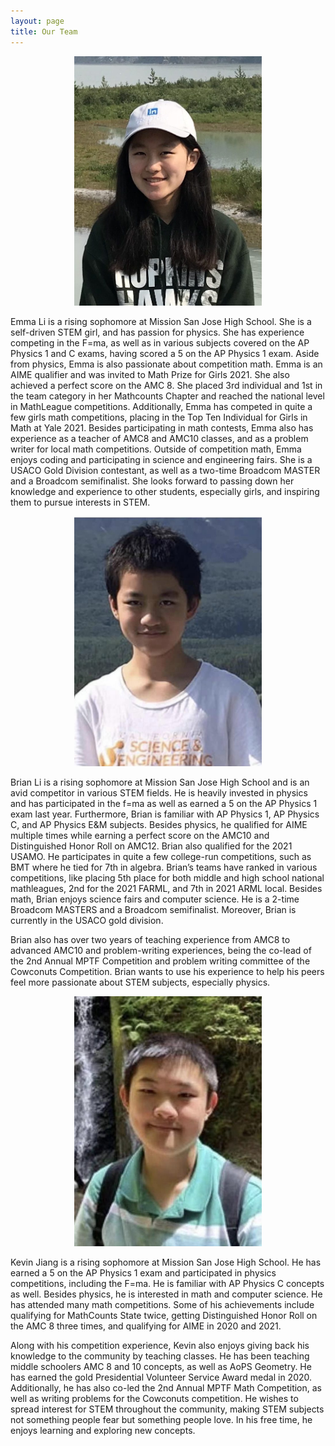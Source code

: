 ```yaml
---
layout: page
title: Our Team
---
```

<p align="center">
  <img src="/assets/img/emma-li.jpeg" class="center" width="300"/>
</p>


Emma Li is a rising sophomore at Mission San Jose High School. She is a self-driven STEM 
girl, and has passion for physics. She has experience competing in the F=ma, as well as in various subjects covered on the AP Physics 1 and C exams, having scored a 5 on the AP Physics 1 exam. Aside from physics,  Emma is also passionate about competition math. Emma is an AIME qualifier and was invited to Math Prize for Girls 2021. She also achieved a perfect score on the AMC 8. She placed 3rd individual and 1st in the team category in her Mathcounts Chapter and reached the national level in MathLeague competitions. Additionally, Emma has competed in quite a few girls math competitions, placing in the Top Ten Individual for Girls in Math at Yale 2021. Besides participating in math contests, Emma also has experience as a teacher of AMC8 and AMC10 classes, and as a problem writer for local math competitions. Outside of competition math, Emma enjoys coding and participating in science and engineering fairs. She is a USACO Gold Division contestant, as well as a two-time Broadcom MASTER and a Broadcom semifinalist. She looks forward to passing down her knowledge and experience to other students, especially girls, and inspiring them to pursue interests in STEM.

<p align="center">
  <img src="/assets/img/brian-li.jpeg" class="center" width="300"/>
</p>


Brian Li is a rising sophomore at Mission San Jose High School and is an avid 
competitor in various STEM fields. He is heavily invested in physics and has participated in the f=ma as well as earned a 5 on the AP Physics 1 exam last year. Furthermore, Brian is familiar with AP Physics 1, AP Physics C, and AP Physics E&M subjects. Besides physics, he qualified for AIME multiple times while 
earning a perfect score on the AMC10 and Distinguished Honor Roll on AMC12. 
Brian also qualified for the 2021 USAMO. He participates in quite a few college-run 
competitions, such as BMT where he tied for 7th in algebra. Brian’s teams have ranked 
in various competitions, like placing 5th place for both middle and high school national mathleagues, 2nd for the 2021 FARML, and 7th in 2021 ARML local. Besides math, Brian enjoys science fairs and computer science. He is a 2-time Broadcom MASTERS and a Broadcom semifinalist. Moreover, Brian is currently in the USACO 
gold division.

Brian also has over two years of teaching experience from AMC8 to advanced AMC10 and 
problem-writing experiences, being the co-lead of the 2nd Annual MPTF Competition 
and problem writing committee of the Cowconuts Competition. Brian wants to use his experience to help his peers feel more passionate about STEM subjects, especially physics.

<p align="center">
  <img src="/assets/img/kevin-jiang.jpeg" class="center" width="300"/>
</p>


Kevin Jiang is a rising sophomore at Mission San Jose High School. He has earned a 5
on the AP Physics 1 exam and participated in physics competitions, including the
F=ma. He is familiar with AP Physics C concepts as well. Besides physics, he is
interested in math and computer science. He has attended many math competitions.
Some of his achievements include qualifying for MathCounts State twice, getting
Distinguished Honor Roll on the AMC 8 three times, and qualifying for AIME in 2020
and 2021.

Along with his competition experience, Kevin also enjoys giving back his knowledge
to the community by teaching classes. He has been teaching middle schoolers AMC 8
and 10 concepts, as well as AoPS Geometry. He has earned the gold Presidential
Volunteer Service Award medal in 2020. Additionally, he has also co-led the 2nd
Annual MPTF Math Competition, as well as writing problems for the Cowconuts
competition. He wishes to spread interest for STEM throughout the community,
making STEM subjects not something people fear but something people love. In his
free time, he enjoys learning and exploring new concepts.
